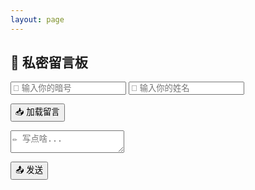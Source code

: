 ```yaml
---
layout: page
---
```


<div class="pm-container">
  <h2>🔐 私密留言板</h2>

  <input type="text" id="pwdInput" placeholder="🔑 输入你的暗号" class="pm-input" autocomplete="off" />
  
  <input type="text" id="nameInput" placeholder="📝 输入你的姓名" class="pm-input" />
  
  <button onclick="loadMessages()" class="pm-button load">📥 加载留言</button>

  <div id="messages" class="pm-messages"></div>

  <textarea id="msgInput" placeholder="✏️ 写点啥..." class="pm-textarea"></textarea>
  
  <button onclick="sendMessage()" class="pm-button send">📤 发送</button>
</div>

<link rel="stylesheet" href="/assets/styles/pm.css">
<script src="/assets/scripts/pm.js"></script>
